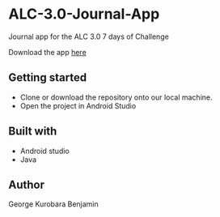 # ALC-3.0-Journal-App
Journal app for the ALC 3.0 7 days of Challenge

Download the app [here](https://drive.google.com/open?id=1xLtMtHa001NI2jqedQgy531fuKhLtwQh)

## Getting started
- Clone or download the repository onto our local machine.
- Open the project in Android Studio

## Built with
- Android studio
- Java

## Author
George Kurobara Benjamin
